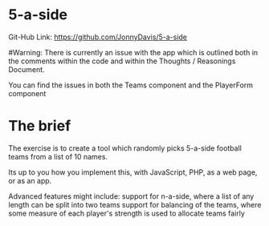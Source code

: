 # 5-a-side

Git-Hub Link: https://github.com/JonnyDavis/5-a-side

#Warning:
 There is currently an issue with the app which is outlined both in the comments within the code and within the Thoughts / Reasonings Document.

You can find the issues in both the Teams component and the PlayerForm component

# The brief

The exercise is to create a tool which randomly picks 5-a-side football teams from a list of 10 names.

Its up to you how you implement this, with JavaScript, PHP, as a web page, or as an app.

Advanced features might include:
support for n-a-side, where a list of any length can be split into two teams
support for balancing of the teams, where some measure of each player's strength is used to allocate teams fairly



